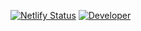 [![Netlify Status](https://api.netlify.com/api/v1/badges/064d2db1-497c-412b-bc77-e9209c4c5c38/deploy-status)](https://app.netlify.com/sites/miltonkidukan/deploys)
[![Developer](https://img.shields.io/badge/Developer-Parv%20Ashwani-orange?style=plastic&logo=github)](https://miltonkidukan.com)
